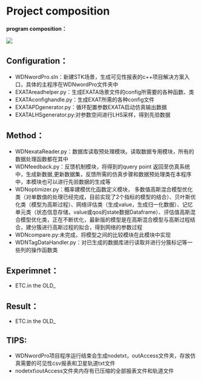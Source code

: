# Project composition

**program composition：**

![](http://m.qpic.cn/psb?/V10dYaiX2qXpCo/klMq3rQ0b9**ZMElqI8ouN4EvWPhqP69rH2ZKpF4vq0!/b/dFIBAAAAAAAA&bo=WQS4AAAAAAADF9c!&rf=viewer_4&t=5)

## Configuration：

- WDNwordPro.sln：新建STK场景，生成可见性报表的c++项目解决方案入口，具体的主程序在WDNwordPro文件夹中
- EXATAreadhelper.py：生成EXATA场景文件的config所需要的各种函数、类
- EXATAconfighandle.py：生成EXAT所需的各种config文件
- EXATAPDgenerator.py：循环配置参数EXATA启动仿真输出数据
- EXATALHSgenerator.py:对参数空间进行LHS采样，得到先验数据

## Method：
- WDNexataReader.py：数据库读取预处理模块。读取数据专用模块，所有的数据处理函数都在其中
- WDNfeedback.py：反馈机制模块，将得到的query point 返回至仿真系统中，生成新数据,更新数据集，反馈所需的仿真步骤和数据预处理类在本程序中，本模块也可以进行先验数据的生成等
- WDNoptimizer.py：概率建模优化函数定义模块，	多数值高斯混合模型优化类（对单数值的处理已经完成，目前实现了2个指标的模型的结合）、贝叶斯优化类（模型为高斯过程）、网络评估类（生成value，生成归一化数据）、记忆单元类（状态信息存储，value或qos的state数据Dataframe）、评估值高斯混合模型优化类，正在不断优化，最新版的模型是在高斯混合模型与高斯过程结合，建分簇进行高斯过程的拟合，得到网络的参数过程
- WDNcompare.py:未完成，将模型之间的比较模块在此模块中实现
- WDNTagDataHandler.py：对已生成的数据库进行读取并进行分簇标记等一些列的操作函数类

## Experimnet：
- ETC.in the OLD_


## Result：
- ETC.in the OLD_





## TIPS:

- WDNwordPro项目程序运行结束会生成nodetxt，outAccess文件夹，存放仿真需要的可见性csv报表和卫星轨道txt文件
- nodetxt\outAccess文件夹内存有已压缩的全部报表文件和轨道文件




